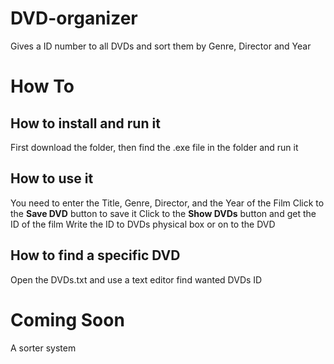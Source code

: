 # DVD-organizer
Gives a ID number to all DVDs and sort them by Genre, Director and Year

# How To
## How to install and run it
First download the folder, then find the .exe file in the folder and run it
## How to use it
You need to enter the Title, Genre, Director, and the Year of the Film 
Click to the **Save DVD** button to save it
Click to the **Show DVDs** button and get the ID of the film
Write the ID to DVDs physical box or on to the DVD
## How to find a specific DVD
Open the DVDs.txt and use a text editor find wanted DVDs ID

# Coming Soon
A sorter system
